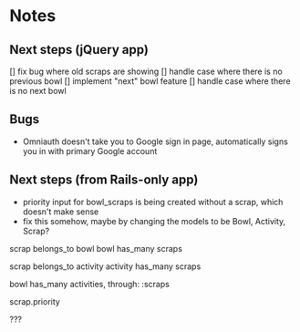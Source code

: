 # Notes

## Next steps (jQuery app)
[] fix bug where old scraps are showing
[] handle case where there is no previous bowl
[] implement "next" bowl feature
[] handle case where there is no next bowl

## Bugs

- Omniauth doesn't take you to Google sign in page, automatically signs you in with primary Google account

## Next steps (from Rails-only app)

* priority input for bowl_scraps is being created without a scrap, which doesn't make sense
* fix this somehow, maybe by changing the models to be Bowl, Activity, Scrap?

scrap belongs_to bowl
bowl has_many scraps

scrap belongs_to activity
activity has_many scraps

bowl has_many activities, through: :scraps

scrap.priority

???
